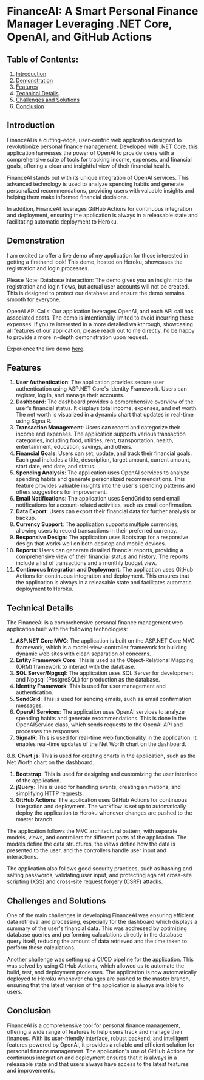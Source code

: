 
# FinanceAI: A Smart Personal Finance Manager Leveraging .NET Core, OpenAI, and GitHub Actions

## Table of Contents:
1. [Introduction](#introduction)
2. [Demonstration](#live-demo)
3. [Features](#features)
4. [Technical Details](#technical-details)
5. [Challenges and Solutions](#challenges-and-solutions)
6. [Conclusion](#conclusion)



## **Introduction**

FinanceAI is a cutting-edge, user-centric web application designed to revolutionize personal finance management. Developed with .NET Core, this application harnesses the power of OpenAI to provide users with a comprehensive suite of tools for tracking income, expenses, and financial goals, offering a clear and insightful view of their financial health.

FinanceAI stands out with its unique integration of OpenAI services. This advanced technology is used to analyze spending habits and generate personalized recommendations, providing users with valuable insights and helping them make informed financial decisions.

In addition, FinanceAI leverages GitHub Actions for continuous integration and deployment, ensuring the application is always in a releasable state and facilitating automatic deployment to Heroku.

## **Demonstration**
I am excited to offer a live demo of my application for those interested in getting a firsthand look! This demo, hosted on Heroku, showcases the registration and login processes.

Please Note:
Database Interaction: The demo gives you an insight into the registration and login flows, but actual user accounts will not be created. This is designed to protect our database and ensure the demo remains smooth for everyone.

OpenAI API Calls: Our application leverages OpenAI, and each API call has associated costs. The demo is intentionally limited to avoid incurring these expenses.
If you're interested in a more detailed walkthrough, showcasing all features of our application, please reach out to me directly. I'd be happy to provide a more in-depth demonstration upon request.

Experience the live demo [here](https://fin-trak.herokuapp.com/).



## **Features**

1. **User Authentication**: The application provides secure user authentication using ASP.NET Core's Identity Framework. Users can register, log in, and manage their accounts.
2. **Dashboard**: The dashboard provides a comprehensive overview of the user's financial status. It displays total income, expenses, and net worth. The net worth is visualized in a dynamic chart that updates in real-time using SignalR.
3. **Transaction Management**: Users can record and categorize their income and expenses. The application supports various transaction categories, including food, utilities, rent, transportation, health, entertainment, education, savings, and others.
4. **Financial Goals**: Users can set, update, and track their financial goals. Each goal includes a title, description, target amount, current amount, start date, end date, and status.
5. **Spending Analysis**: The application uses OpenAI services to analyze spending habits and generate personalized recommendations. This feature provides valuable insights into the user's spending patterns and offers suggestions for improvement.
6. **Email Notifications**: The application uses SendGrid to send email notifications for account-related activities, such as email confirmation.
7. **Data Export**: Users can export their financial data for further analysis or backup.
8. **Currency Support**: The application supports multiple currencies, allowing users to record transactions in their preferred currency.
9. **Responsive Design**: The application uses Bootstrap for a responsive design that works well on both desktop and mobile devices.
10. **Reports**: Users can generate detailed financial reports, providing a comprehensive view of their financial status and history. The reports include a list of transactions and a monthly budget view.
11. **Continuous Integration and Deployment**: The application uses GitHub Actions for continuous integration and deployment. This ensures that the application is always in a releasable state and facilitates automatic deployment to Heroku.

## **Technical Details**

The FinanceAI is a comprehensive personal finance management web application built with the following technologies:

1. **ASP.NET Core MVC**: The application is built on the ASP.NET Core MVC framework, which is a model-view-controller framework for building dynamic web sites with clean separation of concerns.
2. **Entity Framework Core**: This is used as the Object-Relational Mapping (ORM) framework to interact with the database.
3. **SQL Server/Npgsql**: The application uses SQL Server for development and Npgsql (PostgreSQL) for production as the database.
4. **Identity Framework**: This is used for user management and authentication.
5. **SendGrid**: This is used for sending emails, such as email confirmation messages.
6. **OpenAI Services**: The application uses OpenAI services to analyze spending habits and generate recommendations. This is done in the OpenAIService class, which sends requests to the OpenAI API and processes the responses.
7. **SignalR**: This is used for real-time web functionality in the application. It enables real-time updates of the Net Worth chart on the dashboard.

8.8. **Chart.js**: This is used for creating charts in the application, such as the Net Worth chart on the dashboard.

1. **Bootstrap**: This is used for designing and customizing the user interface of the application.
2. **jQuery**: This is used for handling events, creating animations, and simplifying HTTP requests.
3. **GitHub Actions**: The application uses GitHub Actions for continuous integration and deployment. The workflow is set up to automatically deploy the application to Heroku whenever changes are pushed to the master branch.

The application follows the MVC architectural pattern, with separate models, views, and controllers for different parts of the application. The models define the data structures, the views define how the data is presented to the user, and the controllers handle user input and interactions.

The application also follows good security practices, such as hashing and salting passwords, validating user input, and protecting against cross-site scripting (XSS) and cross-site request forgery (CSRF) attacks.

## **Challenges and Solutions**

One of the main challenges in developing FinanceAI was ensuring efficient data retrieval and processing, especially for the dashboard which displays a summary of the user's financial data. This was addressed by optimizing database queries and performing calculations directly in the database query itself, reducing the amount of data retrieved and the time taken to perform these calculations.

Another challenge was setting up a CI/CD pipeline for the application. This was solved by using GitHub Actions, which allowed us to automate the build, test, and deployment processes. The application is now automatically deployed to Heroku whenever changes are pushed to the master branch, ensuring that the latest version of the application is always available to users.

## **Conclusion**

FinanceAI is a comprehensive tool for personal finance management, offering a wide range of features to help users track and manage their finances. With its user-friendly interface, robust backend, and intelligent features powered by OpenAI, it provides a reliable and efficient solution for personal finance management. The application's use of GitHub Actions for continuous integration and deployment ensures that it is always in a releasable state and that users always have access to the latest features and improvements.

##

